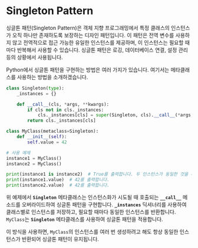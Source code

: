 <h1>Singleton Pattern</h1>
싱글톤 패턴(Singleton Pattern)은 객체 지향 프로그래밍에서 특정 클래스의 인스턴스가 오직 하나만 존재하도록 보장하는 디자인 패턴입니다. 이 패턴은 전역 변수를 사용하지 않고 전역적으로 접근 가능한 유일한 인스턴스를 제공하며, 이 인스턴스는 필요할 때마다 반복해서 사용할 수 있습니다. 싱글톤 패턴은 로깅, 데이터베이스 연결, 설정 관리 등의 상황에서 사용됩니다.

Python에서 싱글톤 패턴을 구현하는 방법은 여러 가지가 있습니다. 여기서는 메타클래스를 사용하는 방법을 소개하겠습니다.

```python
class Singleton(type):
    _instances = {}

    def __call__(cls, *args, **kwargs):
        if cls not in cls._instances:
            cls._instances[cls] = super(Singleton, cls).__call__(*args, **kwargs)
        return cls._instances[cls]

class MyClass(metaclass=Singleton):
    def __init__(self):
        self.value = 42

# 사용 예제
instance1 = MyClass()
instance2 = MyClass()

print(instance1 is instance2)  # True를 출력합니다. 두 인스턴스가 동일한 것을 확인할 수 있습니다.
print(instance1.value)  # 42를 출력합니다.
print(instance2.value)  # 42를 출력합니다.

```

위 예제에서 **`Singleton`** 메타클래스는 인스턴스화가 시도될 때 호출되는 **`__call__`** 메소드를 오버라이드하여 싱글톤 패턴을 구현합니다. **`_instances`** 딕셔너리를 사용하여 클래스별로 인스턴스를 저장하고, 필요할 때마다 동일한 인스턴스를 반환합니다. `MyClass`는 **`Singleton`** 메타클래스를 사용하여 싱글톤 패턴을 적용합니다.

이 방식을 사용하면, `MyClass`의 인스턴스를 여러 번 생성하려고 해도 항상 동일한 인스턴스가 반환되어 싱글톤 패턴이 유지됩니다.
